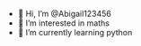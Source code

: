 - 👋 Hi, I’m @Abigail123456
- 👀 I’m interested in maths
- 🌱 I’m currently learning python
  
  


<!---
Abigail123456/Abigail123456 is a ✨ special ✨ repository because its `README.md` (this file) appears on your GitHub profile.
You can click the Preview link to take a look at your changes.
--->

